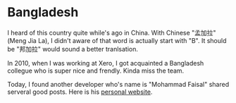 # Bangladesh

I heard of this country quite while's ago in China. With Chinese "孟加拉" (Meng Jia La), 
I didn't aware of that word is actually start with "B". It should be "邦加拉" would sound
a better tranlsation.

In 2010, when I was working at Xero, I got acquainted a Bangladesh collegue who is super
nice and frendly. Kinda miss the team.

Today, I found another developer who's name is "Mohammad Faisal" shared serveral good posts.
Here is his [personal website](https://www.mohammadfaisal.dev).
